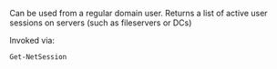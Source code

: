 
Can be used from a regular domain user.
Returns a list of active user sessions on servers (such as fileservers or DCs)

Invoked via:
```powershell
Get-NetSession
```
